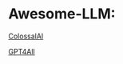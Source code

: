 # Awesome-LLM:

[ColossalAI](https://github.com/hpcaitech/ColossalAI)

[GPT4All](https://github.com/nomic-ai/gpt4all)

